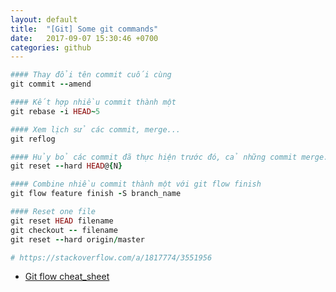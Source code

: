 ```yaml
---
layout: default
title:  "[Git] Some git commands"
date:   2017-09-07 15:30:46 +0700
categories: github
---
```


``` ruby
#### Thay đổi tên commit cuối cùng
git commit --amend

#### Kết hợp nhiều commit thành một
git rebase -i HEAD~5

#### Xem lịch sử các commit, merge...
git reflog

#### Hủy bỏ các commit đã thực hiện trước đó, cả những commit merge...
git reset --hard HEAD@{N}

#### Combine nhiều commit thành một với git flow finish
git flow feature finish -S branch_name

#### Reset one file
git reset HEAD filename
git checkout -- filename
git reset --hard origin/master

# https://stackoverflow.com/a/1817774/3551956
```

- [Git flow cheat_sheet](https://github.com/nvie/gitflow/wiki/Command-Line-Arguments)
